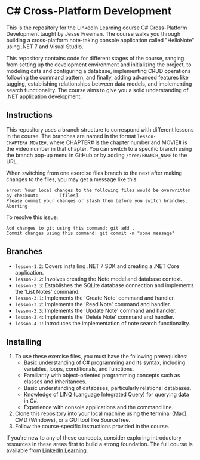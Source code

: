 # C# Cross-Platform Development
This is the repository for the LinkedIn Learning course C# Cross-Platform Development taught by Jesse Freeman. The course walks you through building a cross-platform note-taking console application called "HelloNote" using .NET 7 and Visual Studio. 

This repository contains code for different stages of the course, ranging from setting up the development environment and initializing the project, to modeling data and configuring a database, implementing CRUD operations following the command pattern, and finally, adding advanced features like tagging, establishing relationships between data models, and implementing search functionality. The course aims to give you a solid understanding of .NET application development.

## Instructions
This repository uses a branch structure to correspond with different lessons in the course. The branches are named in the format `lesson-CHAPTER#.MOVIE#`, where CHAPTER# is the chapter number and MOVIE# is the video number in that chapter. You can switch to a specific branch using the branch pop-up menu in GitHub or by adding `/tree/BRANCH_NAME` to the URL.

When switching from one exercise files branch to the next after making changes to the files, you may get a message like this:

    error: Your local changes to the following files would be overwritten by checkout:        [files]
    Please commit your changes or stash them before you switch branches.
    Aborting

To resolve this issue:
	
    Add changes to git using this command: git add .
    Commit changes using this command: git commit -m "some message"

## Branches
- `lesson-1.2`: Covers installing .NET 7 SDK and creating a .NET Core application.
- `lesson-2.2`: Involves creating the Note model and database context.
- `lesson-2.3`: Establishes the SQLite database connection and implements the 'List Notes' command.
- `lesson-3.1`: Implements the 'Create Note' command and handler.
- `lesson-3.2`: Implements the 'Read Note' command and handler.
- `lesson-3.3`: Implements the 'Update Note' command and handler.
- `lesson-3.4`: Implements the 'Delete Note' command and handler.
- `lesson-4.1`: Introduces the implementation of note search functionality.

## Installing
1. To use these exercise files, you must have the following prerequisites:
    - Basic understanding of C# programming and its syntax, including variables, loops, conditionals, and functions.
    - Familiarity with object-oriented programming concepts such as classes and inheritances.
    - Basic understanding of databases, particularly relational databases.
    - Knowledge of LINQ (Language Integrated Query) for querying data in C#.
    - Experience with console applications and the command line.
2. Clone this repository into your local machine using the terminal (Mac), CMD (Windows), or a GUI tool like SourceTree.
3. Follow the course-specific instructions provided in the course.

If you're new to any of these concepts, consider exploring introductory resources in these areas first to build a strong foundation. The full course is available from [LinkedIn Learning][lil-course-url].

[0]: # (Replace these placeholder URLs with actual course URLs)

[lil-course-url]: https://www.linkedin.com/learning/
[lil-thumbnail-url]: http://